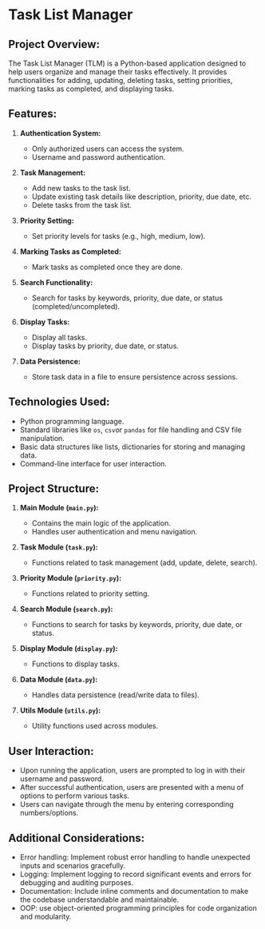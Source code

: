 # Task List Manager

## Project Overview:
The Task List Manager (TLM) is a Python-based application designed to help users organize and manage their tasks effectively. It provides functionalities for adding, updating, deleting tasks, setting priorities, marking tasks as completed, and displaying tasks.

## Features:
1. **Authentication System:**
    - Only authorized users can access the system.
    - Username and password authentication.

2. **Task Management:**
    - Add new tasks to the task list.
    - Update existing task details like description, priority, due date, etc.
    - Delete tasks from the task list.

3. **Priority Setting:**
    - Set priority levels for tasks (e.g., high, medium, low).

4. **Marking Tasks as Completed:**
    - Mark tasks as completed once they are done.

5. **Search Functionality:**
    - Search for tasks by keywords, priority, due date, or status (completed/uncompleted).

6. **Display Tasks:**
    - Display all tasks.
    - Display tasks by priority, due date, or status.

7. **Data Persistence:**
    - Store task data in a file to ensure persistence across sessions.

## Technologies Used:
- Python programming language.
- Standard libraries like `os`, `csv`or `pandas`  for file handling and CSV file manipulation.
- Basic data structures like lists, dictionaries for storing and managing data.
- Command-line interface for user interaction.

## Project Structure:
1. **Main Module (`main.py`):**
    - Contains the main logic of the application.
    - Handles user authentication and menu navigation.

2. **Task Module (`task.py`):**
    - Functions related to task management (add, update, delete, search).

3. **Priority Module (`priority.py`):**
    - Functions related to priority setting.

4. **Search Module (`search.py`):**
    - Functions to search for tasks by keywords, priority, due date, or status.

5. **Display Module (`display.py`):**
    - Functions to display tasks.

6. **Data Module (`data.py`):**
    - Handles data persistence (read/write data to files).

7. **Utils Module (`utils.py`):**
    - Utility functions used across modules.

## User Interaction:
- Upon running the application, users are prompted to log in with their username and password.
- After successful authentication, users are presented with a menu of options to perform various tasks.
- Users can navigate through the menu by entering corresponding numbers/options.

## Additional Considerations:
- Error handling: Implement robust error handling to handle unexpected inputs and scenarios gracefully.
- Logging: Implement logging to record significant events and errors for debugging and auditing purposes.
- Documentation: Include inline comments and documentation to make the codebase understandable and maintainable.
- OOP: use object-oriented programming principles for code organization and modularity.
